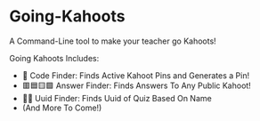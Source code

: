 # Going-Kahoots
A Command-Line tool to make your teacher go Kahoots!

Going Kahoots Includes:
+ 🔎 Code Finder: Finds Active Kahoot Pins and Generates a Pin!
+ 🟥🟦🟨🟩 Answer Finder: Finds Answers To Any Public Kahoot!
+ 🔎🤠 Uuid Finder: Finds Uuid of Quiz Based On Name
+ (And More To Come!)
